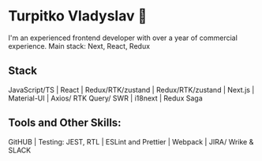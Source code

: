 # Turpitko Vladyslav 👋

I'm an experienced frontend developer with over a year of commercial experience. Main stack: Next, React, Redux

## Stack

   JavaScript/TS    |    React     |     Redux/RTK/zustand      |      Redux/RTK/zustand      |      Next.js      |      Material-UI      |      Axios/ RTK Query/ SWR      |      i18next      |      Redux Saga 

## Tools and Other Skills:

 GitHUB | Testing: JEST, RTL | ESLint and Prettier | Webpack | JIRA/ Wrike & SLACK

<!--
**TURP1/TURP1** is a ✨ _special_ ✨ repository because its `README.md` (this file) appears on your GitHub profile.

Here are some ideas to get you started:

- 🔭 I’m currently working on ...
- 🌱 I’m currently learning ...
- 👯 I’m looking to collaborate on ...
- 🤔 I’m looking for help with ...
- 💬 Ask me about ...
- 📫 How to reach me: ...
- 😄 Pronouns: ...
- ⚡ Fun fact: ...
-->
